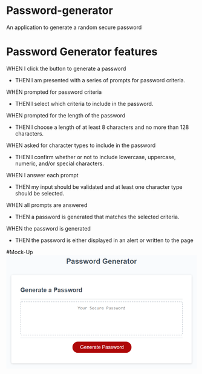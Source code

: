 # Password-generator
An application to generate a random secure password

# Password Generator features

WHEN I click the button to generate a password
* THEN I am presented with a series of prompts for password criteria.

WHEN prompted for password criteria
* THEN I select which criteria to include in the password.

WHEN prompted for the length of the password
* THEN I choose a length of at least 8 characters and no more than 128 characters.

WHEN asked for character types to include in the password
* THEN I confirm whether or not to include lowercase, uppercase, numeric, and/or special characters.

WHEN I answer each prompt
* THEN my input should be validated and at least one character type should be selected.

WHEN all prompts are answered
* THEN a password is generated that matches the selected criteria.

WHEN the password is generated
* THEN the password is either displayed in an alert or written to the page

#Mock-Up
![Fully Deployed Application](./assets/images/mock-up.png)